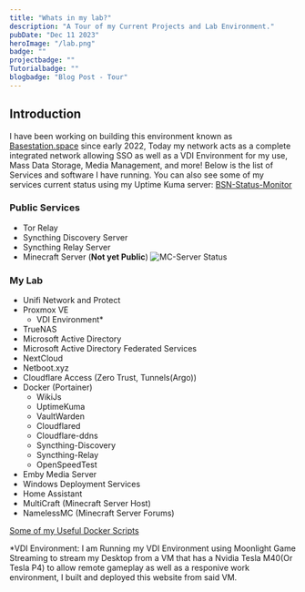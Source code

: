```yaml
---
title: "Whats in my lab?"
description: "A Tour of my Current Projects and Lab Environment."
pubDate: "Dec 11 2023"
heroImage: "/lab.png"
badge: ""
projectbadge: ""
Tutorialbadge: ""
blogbadge: "Blog Post - Tour"
---
```


## Introduction

I have been working on building this environment known as [Basestation.space](https://www.basestation.space) since early 2022, Today my network acts as a complete integrated network allowing SSO as well as a VDI Environment for my use, Mass Data Storage, Media Management, and more!  Below is the list of Services and software I have running. You can also see some of my services current status using my Uptime Kuma server: [BSN-Status-Monitor](https://status-monitor.basestation.space/status/bsn-services)

### Public Services

- Tor Relay
- Syncthing Discovery Server
- Syncthing Relay Server
- Minecraft Server (**Not yet Public**)
![MC-Server Status](https://forums.basestation.space/banner/Basestation+Gaming.png)

### My Lab

- Unifi Network and Protect
- Proxmox VE
  - VDI Environment*
- TrueNAS
- Microsoft Active Directory
- Microsoft Active Directory Federated Services
- NextCloud
- Netboot.xyz
- Cloudflare Access (Zero Trust, Tunnels(Argo))
- Docker (Portainer)
  - WikiJs
  - UptimeKuma
  - VaultWarden
  - Cloudflared
  - Cloudflare-ddns
  - Syncthing-Discovery
  - Syncthing-Relay
  - OpenSpeedTest
- Emby Media Server
- Windows Deployment Services
- Home Assistant
- MultiCraft (Minecraft Server Host)
- NamelessMC (Minecraft Server Forums)

[Some of my Useful Docker Scripts](https://github.com/Adammatthiesen/docker-compose-scripts)

*VDI Environment:
I am Running my VDI Environment using Moonlight Game Streaming to stream my Desktop from a VM that has a Nvidia Tesla M40(Or Tesla P4) to allow remote gameplay as well as a responive work environment, I built and deployed this website from said VM.
